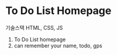 # To Do List Homepage
기술스택 HTML, CSS, JS
1. To Do List homepage
2. can remember your name, todo, gps
